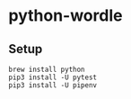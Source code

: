 # python-wordle

## Setup

```shell
brew install python
pip3 install -U pytest
pip3 install -U pipenv
```
